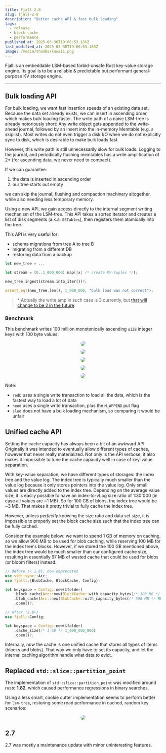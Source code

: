 ```yaml
---
title: Fjall 2.8
slug: fjall-2-8
description: "Better cache API & fast bulk loading"
tags:
  - release
  - block cache
  - performance
published_at: 2025-03-30T19:06:53.186Z
last_modified_at: 2025-03-30T19:06:53.186Z
image: /media/thumbs/kawaii.png
---
```


Fjall is an embeddable LSM-based forbid-unsafe Rust key-value storage engine.
Its goal is to be a reliable & predictable but performant general-purpose KV storage engine.

---

## Bulk loading API

For bulk loading, we want fast insertion speeds of an existing data set.
Because the data set already exists, we can insert in ascending order, which makes bulk loading faster.
The write path of a naive LSM-tree is already notoriously short:
Any write object gets appended to the write-ahead journal, followed by an insert into the in-memory Memtable (e.g. a skiplist).
Most writes do not even trigger a disk I/O when we do not explicitly sync to disk, which is desirable to make bulk loads fast.

However, this write path is still unnecessarily slow for bulk loads.
Logging to the journal, and periodically flushing memtables has a write amplification of 2\* (for ascending data, we never need to compact).

If we can guarantee:

1. the data is inserted in ascending order
2. our tree starts out empty

we can skip the journal, flushing and compaction machinery altogether, while also needing less temporary memory.

Using a new API, we gain access directly to the internal segment writing mechanism of the LSM-tree.
This API takes a sorted iterator and creates a list of disk segments (a.k.a. `SSTables`), then registers them atomically into the tree.

This API is very useful for:

- schema migrations from tree A to tree B
- migrating from a different DB
- restoring data from a backup

```rs
let new_tree = ...

let stream = (0..1_000_000).map(|x| /* create KV-tuples */);

new_tree.ingest(stream.into_iter())?;

assert_eq!(new_tree.len(), 1_000_000, "bulk load was not correct");
```

> \* Actually the write amp in such case is 3 currently, but [that will change to be 2 in the future](https://github.com/fjall-rs/lsm-tree/issues/121).

### Benchmark

This benchmark writes 100 million monotonically ascending `u128` integer keys with 100 byte values:

<div style="margin-top: 10px; width: 100%; display: flex; justify-content: center">
  <img style="border-radius: 16px; max-height: 500px" src="/media/posts/fjall-28/ingest_cpu.png" />
</div>
<div style="margin-top: 10px; width: 100%; display: flex; justify-content: center">
  <img style="border-radius: 16px; max-height: 500px" src="/media/posts/fjall-28/ingest_mem.png" />
</div>
<div style="margin-top: 10px; width: 100%; display: flex; justify-content: center">
  <img style="border-radius: 16px; max-height: 500px" src="/media/posts/fjall-28/ingest_write_amp.png" />
</div>
<div style="margin-top: 10px; width: 100%; display: flex; justify-content: center">
  <img style="border-radius: 16px; max-height: 500px" src="/media/posts/fjall-28/ingest_write_buffer.png" />
</div>
<div style="margin-top: 10px; width: 100%; display: flex; justify-content: center">
  <img style="border-radius: 16px; max-height: 500px" src="/media/posts/fjall-28/ingest_du.png" />
</div>

Note:

- `redb` uses a single write transaction to load all the data, which is the fastest way to load a lot of data
- `heed` uses a single write transaction, plus the `M_APPEND` put flag
- `sled` does not have a bulk loading mechanism, so comparing it would be unfair

## Unified cache API

Setting the cache capacity has always been a bit of an awkward API.
Originally it was intended to eventually allow different types of caches, however that never really materialized.
Not only is the API verbose, it also makes it impossible to tune the cache capacity well in case of key-value separation.

With key-value separation, we have different types of storages: the index tree and the value log.
The index tree is typically much smaller than the value log because it only stores pointers into the value log.
Only small values are directly added to the index tree.
Depending on the average value size, it is easily possible to have an index-to-vLog size ratio of 1:30'000 (in case all values are ~1 MB).
So for 100 GB of blobs, the index tree would be ~3 MB.
That makes it pretty trivial to fully cache the index tree.

However, unless _perfectly_ knowing the size ratio and data set size, it is impossible to properly set the block cache size such that the index tree can be fully cached.

Consider the example below: we want to spend 1 GB of memory on caching, so we allow 900 MB to be used for blob caching, while reserving 100 MB for the index tree's blocks.
However, if we stored the 100 GB mentioned above, the index tree would be much smaller than our configured cache size, resulting in essentially 97 MB of wasted cache that could be used for blobs (or bloom filters) instead.

```rs
// Before (< 2.8); now deprecated
use std::sync::Arc;
use fjall::{BlobCache, BlockCache, Config};

let keyspace = Config::new(&folder)
    .block_cache(Arc::new(BlockCache::with_capacity_bytes(/* 100 MB */ 100_000_000)))
    .blob_cache(Arc::new(BlobCache::with_capacity_bytes(/* 900 MB */ 900_000_000)))
    .open()?;

// After (2.8+)
use fjall::Config;

let keyspace = Config::new(&folder)
    .cache_size(/* 1 GB */ 1_000_000_000)
    .open()?;
```

Internally, now the cache is one unified cache that stores all types of items (blocks and blobs).
That way we only have to set its capacity, and let the internal caching algorithm handle what data to evict.

## Replaced `std::slice::partition_point`

The implementation of `std::slice::partition_point` was modified around rustc **1.82**, which caused performance regressions in binary searches.

Using a less smart, cookie cutter implementation seems to perform better for `lsm-tree`, restoring some read performance in cached, random key scenarios:

<div style="margin-top: 10px; width: 100%; display: flex; justify-content: center">
  <img style="border-radius: 16px; max-height: 500px" src="/media/posts/fjall-28/ycsb_c_binary_search.png" />
</div>

## 2.7

2.7 was mostly a maintenance update with minor uninteresting features.
